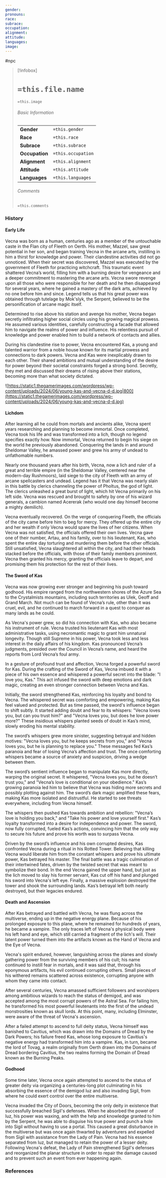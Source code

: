 ```yaml
---
gender: 
pronouns: 
race: 
subrace: 
occupation: 
alignment: 
attitude: 
languages: 
image:
---
```

#npc 

> [!infobox]
> # `=this.file.name`
> `=this.image`
> ###### Basic Information
> |  |  |
> | ---- | ---- |
> | **Gender** | `=this.gender` |
> | **Race** | `=this.race` |
> | **Subrace** | `=this.subrace` |
> | **Occupation** | `=this.occupation` |
> | **Alignment** | `=this.alignment` |
> | **Attitude** | `=this.attitude` |
> | **Languages** | `=this.languages` |
> ###### Comments
> `=this.comments`




### History

#### Early Life

Vecna was born as a human, centuries ago as a member of the untouchable caste in the Flan city of Fleeth on Oerth. His mother, Mazzel, saw great potential in her son, and began training Vecna in the arcane arts, instilling in him a thirst for knowledge and power. Their clandestine activities did not go unnoticed. When their secret was discovered, Mazzel was executed by the government of Fleeth for practicing witchcraft. This traumatic event shattered Vecna’s world, filling him with a burning desire for vengeance and a deeper commitment to mastering the arcane arts. Vecna swore revenge upon all those who were responsible for her death and he then disappeared for several years, where he gained a mastery of the dark arts, achieved by no one before him and since. Legend tells us that his great power was obtained through tutelage by Mok'slyk, the Serpent, believed to be the personification of arcane magic itself.

Determined to rise above his station and avenge his mother, Vecna began secretly infiltrating higher social circles using his growing magical prowess. He assumed various identities, carefully constructing a facade that allowed him to navigate the realms of power and influence. His relentless pursuit of knowledge and power enabled him to build a network of contacts and allies.

During his clandestine rise to power, Vecna encountered Kas, a young and talented warrior from a noble house known for its martial prowess and connections to dark powers. Vecna and Kas were inexplicably drawn to each other. Their shared ambitions and mutual understanding of the desire for power beyond their societal constraints forged a strong bond. Secretly, they met and discussed their dreams of rising above their stations, becoming more than what society dictated.

![https://static1.thegamerimages.com/wordpress/wp-content/uploads/2024/06/young-kas-and-vecna-d-d.jpg|800](https://static1.thegamerimages.com/wordpress/wp-content/uploads/2024/06/young-kas-and-vecna-d-d.jpg)

#### Lichdom

After learning all he could from mortals and ancients alike, Vecna spent years researching and planning to become immortal. Once completed, Vecna took his life and was transformed into a lich, though no legend specifies exactly how. Now immortal, Vecna returned to begin his siege on the world he previously abandoned. Conquering the lands in and around Sheldomar Valley, he amassed power and grew his army of undead to unfathomable numbers.

Nearly one thousand years after his birth, Vecna, now a lich and ruler of a great and terrible empire (in the Sheldomar Valley, centered near the modern-day Rushmoors), laid siege to the city of Fleeth with an army of arcane spellcasters and undead. Legend has it that Vecna was nearly slain in this battle by clerics channeling the power of Pholtus, the god of light. The clerics unleashed a great burst of light, which hit Vecna primarily on his left side. Vecna was rescued and brought to safety by one of his wizard generals, a cambion named Acererak (who would one day himself become a mighty demilich).

Vecna eventually recovered. On the verge of conquering Fleeth, the officials of the city came before him to beg for mercy. They offered up the entire city and her wealth if only Vecna would spare the lives of her citizens. When Vecna was not satisfied, the officials offered their own lives. Vecna gave one of their number, Artau, and his family, over to his lieutenant, Kas, who spent the entire day torturing and murdering them before the other officials. Still unsatisfied, Vecna slaughtered all within the city, and had their heads stacked before the officials, with those of their family members prominent. Vecna then granted his mercy, granting the officials leave to depart, and promising them his protection for the rest of their lives.

#### The Sword of Kas

Vecna was now growing ever stronger and beginning his push toward godhood. His empire ranged from the northwestern shores of the Azure Sea to the Crystalmists mountains, including such territories as Ulek, Geoff and Grand March. Not much can be found of Vecna’s rule, other than it was cruel, evil, and he continued to march forward in a quest to conquer as many lands as he could.

As Vecna's power grew, so did his connection with Kas, who also became his instrument of rule. Vecna trusted his lieutenant Kas with most administrative tasks, using necromantic magic to grant him unnatural longevity. Though still Supreme in his power, Vecna took less and less interest in the daily affairs of his kingdom. Kas pronounced Vecna’s judgments, presided over the Council in Vecna’s name, and heard the reports from Lord Vecna’s foul army.

In a gesture of profound trust and affection, Vecna forged a powerful sword for Kas. During the crafting of the Sword of Kas, Vecna imbued it with a piece of his own essence and whispered a powerful secret into the blade: "I love you, Kas." This act infused the sword with deep emotions and dark magic, creating an even stronger connection between Vecna and Kas.

Initially, the sword strengthened Kas, reinforcing his loyalty and bond to Vecna. The whispered secret was comforting and empowering, making Kas feel valued and protected. But as time passed, the sword's influence began to shift subtly. It started adding doubt and fear to its whispers: "Vecna loves you, but can you trust him?" and "Vecna loves you, but does he love power more?" These insidious whispers planted seeds of doubt in Kas’s mind, slowly eroding his mental stability.

The sword’s whispers grew more sinister, suggesting betrayal and hidden motives: "Vecna loves you, but he keeps secrets from you," and "Vecna loves you, but he is planning to replace you." These messages fed Kas’s paranoia and fear of losing Vecna’s affection and trust. The once comforting whispers became a source of anxiety and suspicion, driving a wedge between them.

The sword’s sentient influence began to manipulate Kas more directly, warping the original secret. It whispered, "Vecna loves you, but he doesn’t trust you," and "Vecna’s love is conditional on your obedience." Kas’s growing paranoia led him to believe that Vecna was hiding more secrets and possibly plotting against him. The sword’s dark magic amplified these fears, making Kas more isolated and distrustful. He started to see threats everywhere, including from Vecna himself.

The whispers then pushed Kas towards ambition and rebellion: "Vecna’s love is holding you back," and "Take his power and love yourself first." Kas’s loyalty transformed into a desire for independence and power. The sword, now fully corrupted, fueled Kas’s actions, convincing him that the only way to secure his future and prove his worth was to surpass Vecna.

Driven by the sword’s influence and his own corrupted desires, Kas confronted Vecna during a ritual in his Rotted Tower. Believing that killing Vecna would liberate him from the constant whispers and prove his ultimate power, Kas betrayed his master. The final battle was a tragic culmination of their intertwined fates, driven by the twisted secret that was meant to symbolize their bond. In the end Vecna gained the upper hand, but just as the lich moved to slay his former servant, Kas cut off his hand and plunged his sword into Vecna's left eye. Finally, a massive explosion destroyed the tower and shook the surrounding lands. Kas’s betrayal left both nearly destroyed, but their legacies endured.

#### Death and Ascension

After Kas betrayed and battled with Vecna, he was flung across the multiverse, ending up in the negative energy plane. Because of his prolonged exposure to this plane, where he remained for hundreds of years, he became a vampire. The only traces left of Vecna's physical body were his left hand and eye, which still carried a fragment of the lich's will. Their latent power turned them into the artifacts known as the Hand of Vecna and the Eye of Vecna.

Vecna's spirit endured, however, languishing across the planes and slowly gathering power from the surviving members of his cult; his name continued to instill fear in mortals, and it was said that, through his eponymous artifacts, his evil continued corrupting others. Small pieces of his withered remains scattered across existence, corrupting anyone with whom they came into contact.

After several centuries, Vecna amassed sufficient followers and worshipers among ambitious wizards to reach the status of demigod, and was accepted among the most corrupt powers of the Astral Sea. For failing him, he transformed his most powerful lieutenants into the first of the undead monstrosities known as skull lords. At this point, many, including Elminster, were aware of the threat of Vecna's ascension.

After a failed attempt to ascend to full deity status, Vecna himself was banished to Cavitius, which was drawn into the Domains of Dread by the Dark Powers; his failure freed Kas, whose long exposure to Cavitius's negative energy had transformed him into a vampire. Kas, in turn, became the lord of Tovag, a realm originally from Oerth drawn into the Domains of Dread bordering Cavitius, the two realms forming the Domain of Dread known as the Burning Peaks.

#### Godhood

Some time later, Vecna once again attempted to ascend to the status of greater deity via organizing a centuries-long plot culminating in his absorbing the essence of the demigod Iuz and also invading Sigil, from where he could exert control over the entire multiverse.

Vecna invaded the City of Doors, becoming the only deity in existence that successfully breached Sigil's defenses. When he absorbed the power of Iuz, his power was waxing, and with the help and knowledge granted to him by the Serpent, he was able to disguise his true power and punch a hole into Sigil without having to use a portal. This caused a great disturbance in the multiverse but was once again thwarted by adventurers and expelled from Sigil with assistance from the Lady of Pain. Vecna had his essence separated from Iuz, but managed to retain the power of a lesser deity. Following Vecna's defeat, the Lady of Pain strengthened Sigil's defenses and reorganized the planar structure in order to repair the damage caused and to prevent such an event from ever happening again.

### References

